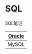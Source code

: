 # SQL
SQL笔记

| [Oracle](https://github.com/bfsz/SQL/blob/master/Oracle.md) |
| ----------------------------------------------------------- |
| MySQL                                                       |



## 
